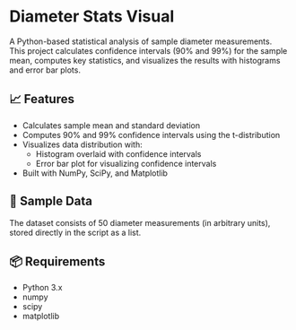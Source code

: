 # Diameter Stats Visual

A Python-based statistical analysis of sample diameter measurements.  
This project calculates confidence intervals (90% and 99%) for the sample mean, computes key statistics, and visualizes the results with histograms and error bar plots.

## 📈 Features

- Calculates sample mean and standard deviation
- Computes 90% and 99% confidence intervals using the t-distribution
- Visualizes data distribution with:
  - Histogram overlaid with confidence intervals
  - Error bar plot for visualizing confidence intervals
- Built with NumPy, SciPy, and Matplotlib

## 🧪 Sample Data

The dataset consists of 50 diameter measurements (in arbitrary units), stored directly in the script as a list.

## 📦 Requirements

- Python 3.x
- numpy
- scipy
- matplotlib
